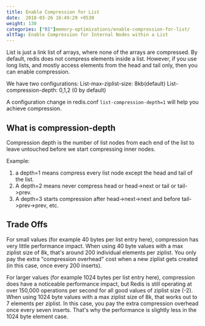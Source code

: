 ```yaml
---
title: Enable Compression for List
date:  2018-03-26 16:49:29 +0530
weight: 130
categories: ["RI"]memory-optimizations/enable-compression-for-list/
altTag: Enable Compression for Internal Nodes within a List
---
```

List is just a link list of arrays, where none of the arrays are compressed. By default, redis does not compress elements inside a list. However, if you use long lists, and mostly access elements from the head and tail only, then you can enable compression.

We have two configurations:
List-max-ziplist-size: 8kb(default)
List-compression-depth: 0,1,2 (0 by default)

A configuration change in redis.conf `list-compression-depth=1` will help you achieve compression.

## What is compression-depth

Compression depth is the number of list nodes from each end of the list to leave untouched before we start compressing inner nodes.

Example:

1. a depth=1 means compress every list node except the head and tail of the list.
1. A depth=2 means never compress head or head->next or tail or tail->prev.
1. A depth=3 starts compression after head->next->next and before tail->prev->prev, etc.

## Trade Offs

For small values (for example 40 bytes per list entry here), compression has very little performance impact. When using 40 byte values with a max ziplist size of 8k, that's around 200 individual elements per ziplist. You only pay the extra "compression overhead" cost when a new ziplist gets created (in this case, once every 200 inserts).

For larger values (for example 1024 bytes per list entry here), compression does have a noticeable performance impact, but Redis is still operating at over 150,000 operations per second for all good values of ziplist size (-2). When using 1024 byte values with a max ziplist size of 8k, that works out to 7 elements per ziplist. In this case, you pay the extra compression overhead once every seven inserts. That's why the performance is slightly less in the 1024 byte element case.
